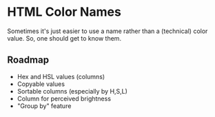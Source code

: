 # HTML Color Names

Sometimes it's just easier to use a name rather than a (technical) color value. So, one should get to know them.

## Roadmap

- Hex and HSL values (columns)
- Copyable values
- Sortable columns (especially by H,S,L)
- Column for perceived brightness
- "Group by" feature

